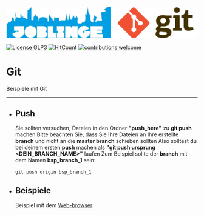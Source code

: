 ![Joblinge Git Logo](logo_joblinge_git.png?raw=true "Joblinge Git logo")

[![License GLP3](https://img.shields.io/badge/license-GPL3-red.svg)](LICENSE.md)
[![HitCount](http://hits.dwyl.io/fejao/joblinge/git.svg)](http://hits.dwyl.io/fejao/joblinge/git)
[![contributions welcome](https://img.shields.io/badge/contributions-welcome-brightgreen.svg?style=flat)](https://github.com/fejao/joblinge/issues)

Git
===============
Beispiele mit Git
_____________________________________________

- ## Push
  Sie sollten versuchen, Dateien in den Ordner **"push_here"** zu **git push** machen
  Bitte beachten Sie, dass Sie Ihre Dateien an Ihre erstellte **branch** und nicht an die **master branch** schieben sollten
  Also solltest du bei deinem ersten **push** machen als **"git push ursprung <DEIN_BRANCH_NAME>"** laufen
  Zum Beispiel sollte der **branch** mit dem Namen **bsp_branch_1** sein:
  ```
  git push origin bsp_branch_1
  ```

- ## Beispiele
  Beispiel mit dem [Web-browser](examples/)
